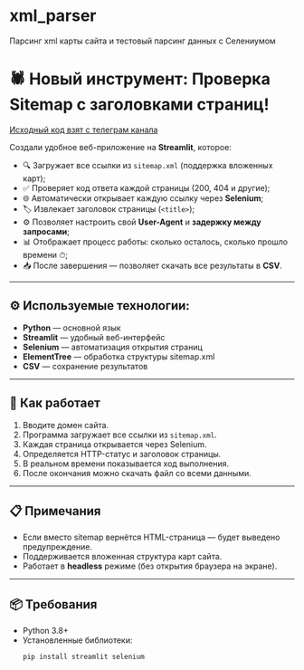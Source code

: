 # xml_parser
Парсинг xml карты сайта и тестовый парсинг данных с Селениумом

# 🕷️ Новый инструмент: Проверка Sitemap с заголовками страниц!

[Исходный код взят с телеграм канала](https://t.me/seo_python_ai)



Создали удобное веб-приложение на **Streamlit**, которое:

- 🔍 Загружает все ссылки из `sitemap.xml` (поддержка вложенных карт);
- ✅ Проверяет код ответа каждой страницы (200, 404 и другие);
- 🌐 Автоматически открывает каждую ссылку через **Selenium**;
- 🏷️ Извлекает заголовок страницы (`<title>`);
- ⚙️ Позволяет настроить свой **User-Agent** и **задержку между запросами**;
- 📊 Отображает процесс работы: сколько осталось, сколько прошло времени ⏱;
- 📥 После завершения — позволяет скачать все результаты в **CSV**.

---

## ⚙️ Используемые технологии:

- **Python** — основной язык
- **Streamlit** — удобный веб-интерфейс
- **Selenium** — автоматизация открытия страниц
- **ElementTree** — обработка структуры sitemap.xml
- **CSV** — сохранение результатов

---

## 🚀 Как работает

1. Вводите домен сайта.
2. Программа загружает все ссылки из `sitemap.xml`.
3. Каждая страница открывается через Selenium.
4. Определяется HTTP-статус и заголовок страницы.
5. В реальном времени показывается ход выполнения.
6. После окончания можно скачать файл со всеми данными.

---

## 📋 Примечания

- Если вместо sitemap вернётся HTML-страница — будет выведено предупреждение.
- Поддерживается вложенная структура карт сайта.
- Работает в **headless** режиме (без открытия браузера на экране).

---

## 📦 Требования

- Python 3.8+
- Установленные библиотеки:
  ```bash
  pip install streamlit selenium

